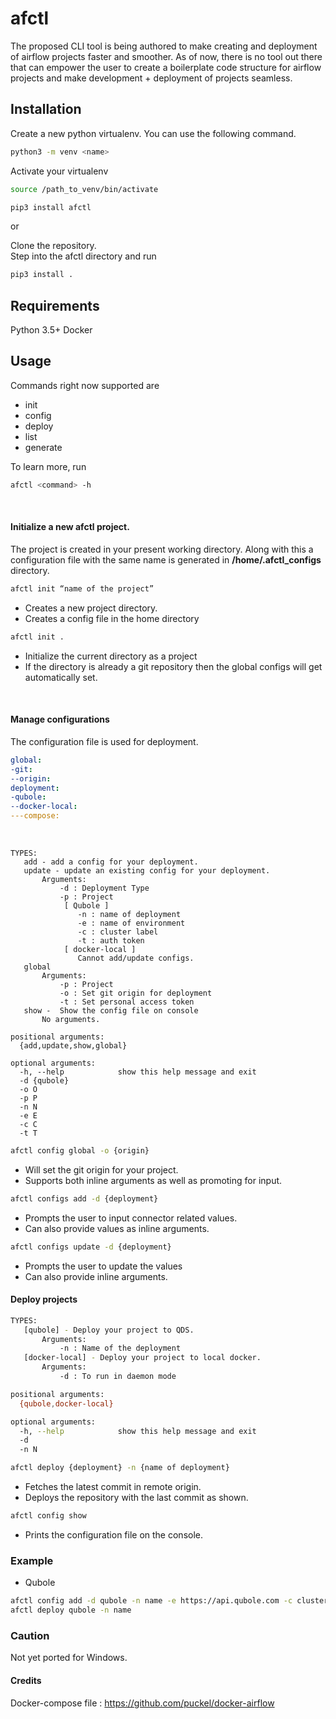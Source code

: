 # afctl

The proposed CLI tool is being authored to make creating and deployment of airflow projects faster and smoother. 
As of now, there is no tool out there that can empower the user to create a boilerplate code structure for airflow 
projects and make development + deployment of projects seamless.

## Installation

Create a new python virtualenv. You can use the following command. <br />
```bash
python3 -m venv <name>
```
Activate your virtualenv<br/>
```bash
source /path_to_venv/bin/activate
```

```bash
pip3 install afctl
```
or<br/>

Clone the repository. <br />
Step into the afctl directory and run <br/>
```bash
pip3 install .
```


## Requirements
Python 3.5+
Docker

## Usage

Commands right now supported are
* init
* config
* deploy
* list
* generate

To learn more, run 
```bash
afctl <command> -h
```
<br>

#### Initialize a new afctl project. 
The project is created in your present working directory. Along with this a configuration file with the same name is 
generated in **/home/.afctl_configs** directory.


```bash
afctl init “name of the project”
```

* Creates a new project directory.
* Creates a config file in the home directory

```bash
afctl init .
```
* Initialize the current directory as a project
* If the directory is already a git repository then the global configs will get automatically set.
<br>

#### Manage configurations

The configuration file is used for deployment.
```yaml
global:
-git:
--origin:
deployment:
-qubole:
--docker-local:
---compose:
```
<br>

```
TYPES:
   add - add a config for your deployment.
   update - update an existing config for your deployment.
       Arguments:
           -d : Deployment Type
           -p : Project
            [ Qubole ]
               -n : name of deployment
               -e : name of environment
               -c : cluster label
               -t : auth token
            [ docker-local ]
               Cannot add/update configs.
   global
       Arguments:
           -p : Project
           -o : Set git origin for deployment
           -t : Set personal access token
   show -  Show the config file on console
       No arguments.

positional arguments:
  {add,update,show,global}

optional arguments:
  -h, --help            show this help message and exit
  -d {qubole}
  -o O
  -p P
  -n N
  -e E
  -c C
  -t T
```

```bash
afctl config global -o {origin}
```
* Will set the git origin for your project.
* Supports both inline arguments as well as promoting for input.

```bash
afctl configs add -d {deployment}
```
* Prompts the user to input connector related values.
*  Can also provide values as inline arguments.

```bash
afctl configs update -d {deployment}
```

* Prompts the user to update the values
* Can also provide inline arguments.

#### Deploy projects

```bash
TYPES:
   [qubole] - Deploy your project to QDS.
       Arguments:
           -n : Name of the deployment
   [docker-local] - Deploy your project to local docker.
       Arguments:
           -d : To run in daemon mode

positional arguments:
  {qubole,docker-local}

optional arguments:
  -h, --help            show this help message and exit
  -d
  -n N
```

```bash
afctl deploy {deployment} -n {name of deployment}
```
* Fetches the latest commit in remote origin.
* Deploys the repository with the last commit as shown.

```bash
afctl config show
```

* Prints the configuration file on the console.

### Example
* Qubole
```bash
afctl config add -d qubole -n name -e https://api.qubole.com -c cluster-label -t Auth-token
afctl deploy qubole -n name
```

### Caution
Not yet ported for Windows.

#### Credits
Docker-compose file : https://github.com/puckel/docker-airflow 

